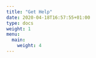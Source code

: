 ```yaml
---
title: "Get Help"
date: 2020-04-18T16:57:55+01:00
type: docs
weight: 1
menu:
  main:
    weight: 4
---
```



